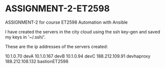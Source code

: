 # ASSIGNMENT-2-ET2598
ASSIGNMENT-2 for course ET2598
Automation with Ansible

I have created the servers in the city cloud using the ssh key-gen and saved my keys in '~/.ssh/'.

These are the ip addresses of the servers created:

10.1.0.70 devA
10.1.0.167 devB
10.1.0.94 devC
188.212.109.91 devhaproxy
188.212.108.132 bastionET2598
